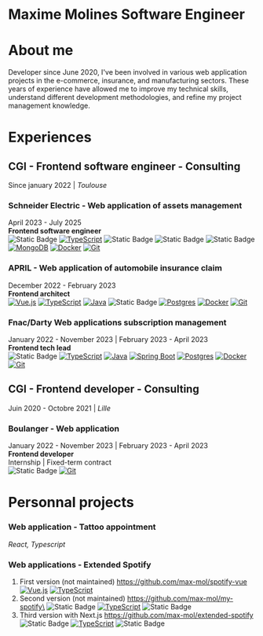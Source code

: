 # **Maxime Molines Software Engineer**

# About me

Developer since June 2020, I've been involved in various web application projects in the e-commerce, insurance, and manufacturing sectors. These years of experience have allowed me to improve my technical skills, understand different development methodologies, and refine my project management knowledge.

# Experiences

## CGI - Frontend software engineer - Consulting

Since january 2022 | _Toulouse_

### Schneider Electric - Web application of assets management

April 2023 - July 2025\
**Frontend software engineer**\
![Static Badge](https://img.shields.io/badge/React-%230088CC?logo=react)
[![TypeScript](https://img.shields.io/badge/TypeScript-3178C6?logo=typescript&logoColor=fff)](#)
![Static Badge](https://img.shields.io/badge/Next.js-%23000000?logo=nextdotjs)
![Static Badge](https://img.shields.io/badge/GraphQL-%23E10098?logo=graphql)
![Static Badge](https://img.shields.io/badge/Python-%233776AB?logo=python&logoColor=%23f8db66)
[![MongoDB](https://img.shields.io/badge/MongoDB-%234ea94b.svg?logo=mongodb&logoColor=white)](#)
[![Docker](https://img.shields.io/badge/Docker-2496ED?logo=docker&logoColor=fff)](#)
[![Git](https://img.shields.io/badge/Git-F05032?logo=git&logoColor=fff)](#)

### APRIL - Web application of automobile insurance claim

December 2022 - February 2023\
**Frontend architect**\
 [![Vue.js](https://img.shields.io/badge/Vue.js-4FC08D?logo=vuedotjs&logoColor=fff)](#)
[![TypeScript](https://img.shields.io/badge/TypeScript-3178C6?logo=typescript&logoColor=fff)](#)
[![Java](https://img.shields.io/badge/Java-%23ED8B00.svg?logo=openjdk&logoColor=white)](#)
![Static Badge](https://img.shields.io/badge/Quarkus-%234695EB?logo=quarkus&logoColor=%23f5f5f5)
[![Postgres](https://img.shields.io/badge/Postgres-%23316192.svg?logo=postgresql&logoColor=white)](#)
[![Docker](https://img.shields.io/badge/Docker-2496ED?logo=docker&logoColor=fff)](#)
[![Git](https://img.shields.io/badge/Git-F05032?logo=git&logoColor=fff)](#)

### Fnac/Darty Web applications subscription management

January 2022 - November 2023 | February 2023 - April 2023\
**Frontend tech lead**\
![Static Badge](https://img.shields.io/badge/React-%230088CC?logo=react)
[![TypeScript](https://img.shields.io/badge/TypeScript-3178C6?logo=typescript&logoColor=fff)](#)
[![Java](https://img.shields.io/badge/Java-%23ED8B00.svg?logo=openjdk&logoColor=white)](#)
[![Spring Boot](https://img.shields.io/badge/Spring%20Boot-6DB33F?logo=springboot&logoColor=fff)](#)
[![Postgres](https://img.shields.io/badge/Postgres-%23316192.svg?logo=postgresql&logoColor=white)](#)
[![Docker](https://img.shields.io/badge/Docker-2496ED?logo=docker&logoColor=fff)](#)
[![Git](https://img.shields.io/badge/Git-F05032?logo=git&logoColor=fff)](#)

## CGI - Frontend developer - Consulting

Juin 2020 - Octobre 2021 | _Lille_

### Boulanger - Web application

January 2022 - November 2023 | February 2023 - April 2023\
**Frontend developer**\
Internship | Fixed-term contract\
![Static Badge](https://img.shields.io/badge/React-%230088CC?logo=react)
[![Git](https://img.shields.io/badge/Git-F05032?logo=git&logoColor=fff)](#)

# Personnal projects

### Web application - Tattoo appointment

_React, Typescript_

### Web applications - Extended Spotify

1. First version (not maintained) https://github.com/max-mol/spotify-vue \
   [![Vue.js](https://img.shields.io/badge/Vue.js-4FC08D?logo=vuedotjs&logoColor=fff)](#)
   [![TypeScript](https://img.shields.io/badge/TypeScript-3178C6?logo=typescript&logoColor=fff)](#)
2. Second version (not maintained) https://github.com/max-mol/my-spotify\
   ![Static Badge](https://img.shields.io/badge/React-%230088CC?logo=react)
   [![TypeScript](https://img.shields.io/badge/TypeScript-3178C6?logo=typescript&logoColor=fff)](#)
   ![Static Badge](https://img.shields.io/badge/Next.js-%23000000?logo=nextdotjs)
3. Third version with Next.js https://github.com/max-mol/extended-spotify \
   ![Static Badge](https://img.shields.io/badge/React-%230088CC?logo=react)
   [![TypeScript](https://img.shields.io/badge/TypeScript-3178C6?logo=typescript&logoColor=fff)](#)
   ![Static Badge](https://img.shields.io/badge/Next.js-%23000000?logo=nextdotjs)
